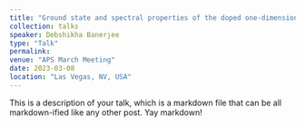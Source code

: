 ```yaml
---
title: "Ground state and spectral properties of the doped one-dimensional optical Hubbard-Su-Schrieffer-Heeger model"
collection: talks
speaker: Debshikha Banerjee
type: "Talk"
permalink: 
venue: "APS March Meeting"
date: 2023-03-08
location: "Las Vegas, NV, USA"
---
```


This is a description of your talk, which is a markdown file that can be all markdown-ified like any other post. Yay markdown!


